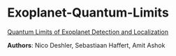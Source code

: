 # Exoplanet-Quantum-Limits
[Quantum Limits of Exoplanet Detection and Localization](https://arxiv.org/abs/2403.17988)

**Authors**: Nico Deshler, Sebastiaan Haffert, Amit Ashok
